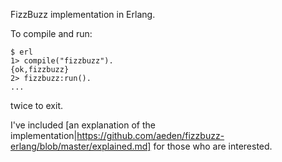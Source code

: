 FizzBuzz implementation in Erlang.

To compile and run:

    $ erl
    1> compile("fizzbuzz").
    {ok,fizzbuzz}
    2> fizzbuzz:run().
    ...
   
<ctrl-C> twice to exit.

I've included [an explanation of the implementation|https://github.com/aeden/fizzbuzz-erlang/blob/master/explained.md] for those who are interested.
